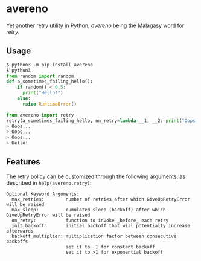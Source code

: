 # avereno
Yet another retry utility in Python,
_avereno_ being the Malagasy word for _retry_.

## Usage

```python
$ python3 -m pip install avereno
$ python3
from random import random
def a_sometimes_failing_hello():
    if random() < 0.5:
      print("Hello!")
    else:
      raise RuntimeError()

from avereno import retry
retry(a_sometimes_failing_hello, on_retry=lambda __1, __2: print("Oops..."))
> Oops...
> Oops...
> Oops...
> Hello!
```

## Features

The retry policy can be customized through the following arguments,
as described in `help(avereno.retry)`:

```
Optional Keyword Arguments:
  max_retries:        number of retries after which GiveUpRetryError will be raised
  max_sleep:          cumulated sleep (backoff) after which GiveUpRetryError will be raised
  on_retry:           function to invoke _before_ each retry
  init_backoff:       initial backoff that will potentially increase afterwards
  backoff_multiplier: multiplication factor between consecutive backoffs
                      set it to  1 for constant backoff
                      set it to >1 for exponential backoff
```
